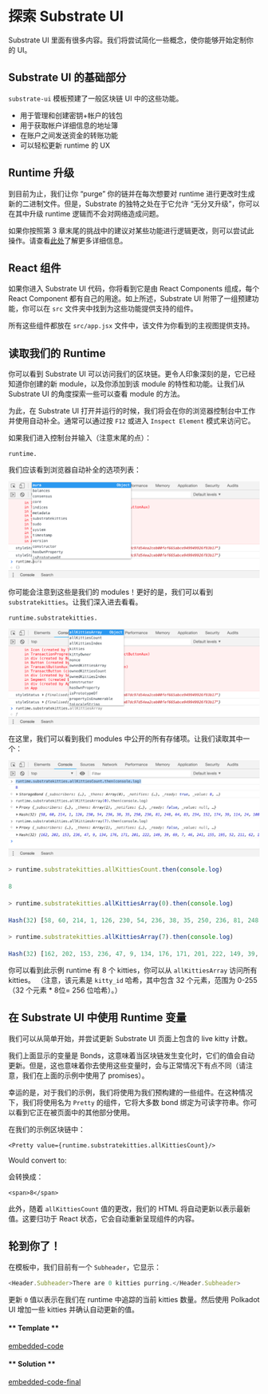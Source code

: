 # 探索 Substrate UI

Substrate UI 里面有很多内容。我们将尝试简化一些概念，使你能够开始定制你的 UI。

## Substrate UI 的基础部分

`substrate-ui` 模板预建了一般区块链 UI 中的这些功能。

- 用于管理和创建密钥+帐户的钱包
- 用于获取帐户详细信息的地址簿
- 在账户之间发送资金的转账功能
- 可以轻松更新 runtime 的 UX

## Runtime 升级

到目前为止，我们让你 “purge” 你的链并在每次想要对 runtime 进行更改时生成新的二进制文件。但是，Substrate 的独特之处在于它允许 “无分叉升级”，你可以在其中升级 runtime 逻辑而不会对网络造成问题。

如果你按照第 3 章末尾的挑战中的建议对某些功能进行逻辑更改，则可以尝试此操作。请查看[此处](https://substrate.readme.io/docs/creating-a-custom-substrate-chain#section-step-5-upgrade-our-chain)了解更多详细信息。

## React 组件

如果你进入 Substrate UI 代码，你将看到它是由 React Components 组成，每个 React Component 都有自己的用途。如上所述，Substrate UI 附带了一组预建功能，你可以在 `src` 文件夹中找到为这些功能提供支持的组件。

所有这些组件都放在 `src/app.jsx` 文件中，该文件为你看到的主视图提供支持。

## 读取我们的 Runtime

你可以看到 Substrate UI 可以访问我们的区块链。更令人印象深刻的是，它已经知道你创建的新 module，以及你添加到该 module 的特性和功能。让我们从 Substrate UI 的角度探索一些可以查看 module 的方法。

为此，在 Substrate UI 打开并运行的时候，我们将会在你的浏览器控制台中工作并使用自动补全。通常可以通过按 `F12` 或进入 `Inspect Element` 模式来访问它。

如果我们进入控制台并输入（注意末尾的点）：

```
runtime.
```

我们应该看到浏览器自动补全的选项列表：

![An image of the runtime autocomplete](./assets/runtime-autocomplete.png)

你可能会注意到这些是我们的 modules！更好的是，我们可以看到 `substratekitties`。让我们深入进去看看。

```
runtime.substratekitties.
```

![An image of the substratekitties autocomplete](./assets/runtime-substratekitties-autocomplete.png)

在这里，我们可以看到我们 modules 中公开的所有存储项。让我们读取其中一个：

![An image of querying the storage from browser console](./assets/storage-from-browser.png)

```javascript
> runtime.substratekitties.allKittiesCount.then(console.log)

8

> runtime.substratekitties.allKittiesArray(0).then(console.log)

Hash(32) [58, 60, 214, 1, 126, 230, 54, 236, 38, 35, 250, 236, 81, 248, 64, 83, 234, 152, 174, 39, 114, 24, 108, 34, 128, 61, 74, 136, 74, 38, 206, 48]

> runtime.substratekitties.allKittiesArray(7).then(console.log)

Hash(32) [162, 202, 153, 236, 47, 9, 134, 176, 171, 201, 222, 149, 39, 69, 7, 46, 241, 155, 195, 52, 211, 62, 170, 24, 130, 50, 252, 36, 126, 209, 153, 38]
```

你可以看到此示例 runtime 有 8 个 kitties，你可以从 `allKittiesArray` 访问所有 kitties。 （注意，该元素是 `kitty_id` 哈希，其中包含 32 个元素，范围为 0-255（32 个元素 * 8位= 256 位哈希）。）

## 在 Substrate UI 中使用 Runtime 变量

我们可以从简单开始，并尝试更新 Substrate UI 页面上包含的 live kitty 计数。

我们上面显示的变量是 Bonds，这意味着当区块链发生变化时，它们的值会自动更新。但是，这也意味着你去使用这些变量时，会与正常情况下有点不同（请注意，我们在上面的示例中使用了 promises）。

幸运的是，对于我们的示例，我们将使用为我们预构建的一些组件。在这种情况下，我们将使用名为 `Pretty` 的组件，它将大多数 bond 绑定为可读字符串。你可以看到它正在被页面中的其他部分使用。

在我们的示例区块链中：

```
<Pretty value={runtime.substratekitties.allKittiesCount}/>
```

Would convert to:

会转换成：

```
<span>8</span>
```

此外，随着 `allKittiesCount` 值的更改，我们的 HTML 将自动更新以表示最新值。这要归功于 React 状态，它会自动重新呈现组件的内容。

## 轮到你了！

在模板中，我们目前有一个 `Subheader`，它显示：

```javascript
<Header.Subheader>There are 0 kitties purring.</Header.Subheader>
```

更新 `0` 值以表示在我们在 runtime 中追踪的当前 kitties 数量。然后使用 Polkadot UI 增加一些 kitties 并确认自动更新的值。

<!-- tabs:start -->

#### ** Template **

[embedded-code](./assets/4.2-template.js ':include :type=code embed-template')

#### ** Solution **

[embedded-code-final](./assets/4.2-finished-code.js ':include :type=code embed-final')

<!-- tabs:end -->
